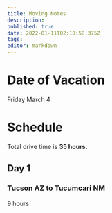 ```yaml
---
title: Moving Notes
description: 
published: true
date: 2022-01-11T02:18:58.375Z
tags: 
editor: markdown
---
```


# Date of Vacation
Friday March 4

# Schedule
Total drive time is **35 hours.**

## Day 1
### Tucson AZ to Tucumcari NM
9 hours




